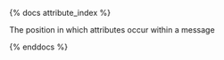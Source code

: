 
{% docs attribute_index %}

The position in which attributes occur within a message

{% enddocs %}
